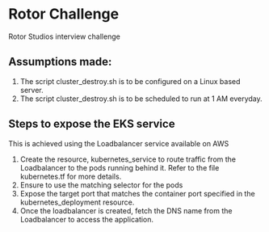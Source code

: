 # Rotor Challenge
Rotor Studios interview challenge


## Assumptions made:

1. The script cluster_destroy.sh is to be configured on a Linux based server.
2. The script cluster_destroy.sh is to be scheduled to run at 1 AM everyday.

## Steps to expose the EKS service

This is achieved using the Loadbalancer service available on AWS

1. Create the resource, kubernetes_service to route traffic from the Loadbalancer to the pods running behind it. Refer to the file kubernetes.tf for more details.
2. Ensure to use the matching selector for the pods
3. Expose the target port that matches the container port specified in the kubernetes_deployment resource.
4. Once the loadbalancer is created, fetch the DNS name from the Loadbalancer to access the application.
